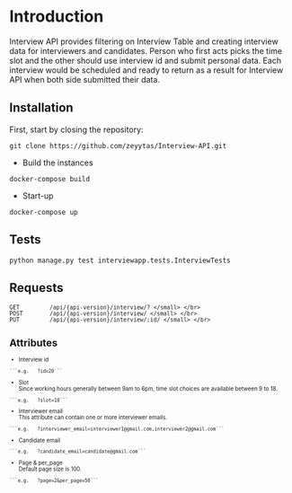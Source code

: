 <h1>Introduction</h1> 

Interview API provides filtering on Interview Table and creating interview data for interviewers and candidates.
Person who first acts picks the time slot and the other should use interview id and submit personal data. 
Each interview would be scheduled and ready to return as a result for Interview API when both side submitted their data.

## Installation

First, start by closing the repository:

```
git clone https://github.com/zeyytas/Interview-API.git
```

- Build the instances
```
docker-compose build
```

- Start-up
```
docker-compose up
```
## Tests 

``` python manage.py test interviewapp.tests.InterviewTests ```


## Requests

<small>

```
GET         /api/{api-version}/interview/? </small> </br>
POST        /api/{api-version}/interview/ </small> </br>
PUT         /api/{api-version}/interview/:id/ </small> </br>
```

## Attributes

<small>
   
   - Interview id

    ```e.g.   ?id=20```
   
   - Slot </br>
   Since working hours generally between 9am to 6pm, time slot choices are available between 9 to 18.

    ```e.g.   ?slot=18```
   
   - Interviewer email </br>
   This attribute can contain one or more interviewer emails.

    ```e.g.   ?interviewer_email=interviewer1@gmail.com,interviewer2@gmail.com```


   - Candidate email

    ```e.g.   ?candidate_email=candidate@gmail.com```
   
   - Page & per_page </br>
   Default page size is 100.

    ```e.g.   ?page=2&per_page=50```
  
</small>

